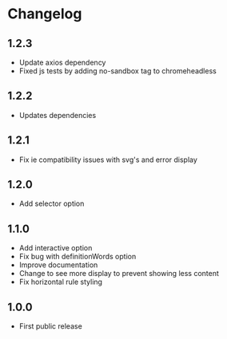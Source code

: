 # Changelog

## 1.2.3

- Update axios dependency
- Fixed js tests by adding no-sandbox tag to chromeheadless

## 1.2.2

- Updates dependencies

## 1.2.1

- Fix ie compatibility issues with svg's and error display

## 1.2.0

- Add selector option

## 1.1.0

- Add interactive option
- Fix bug with definitionWords option
- Improve documentation
- Change to see more display to prevent showing less content
- Fix horizontal rule styling

## 1.0.0

- First public release
